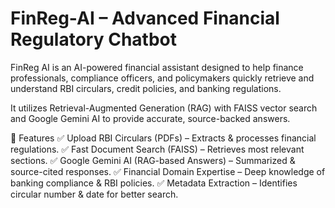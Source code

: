# FinReg-AI – Advanced Financial Regulatory Chatbot

FinReg AI is an AI-powered financial assistant designed to help finance professionals, compliance officers, and policymakers quickly retrieve and understand RBI circulars, credit policies, and banking regulations.

It utilizes Retrieval-Augmented Generation (RAG) with FAISS vector search and Google Gemini AI to provide accurate, source-backed answers.

🚀 Features
✅ Upload RBI Circulars (PDFs) – Extracts & processes financial regulations.
✅ Fast Document Search (FAISS) – Retrieves most relevant sections.
✅ Google Gemini AI (RAG-based Answers) – Summarized & source-cited responses.
✅ Financial Domain Expertise – Deep knowledge of banking compliance & RBI policies.
✅ Metadata Extraction – Identifies circular number & date for better search.

